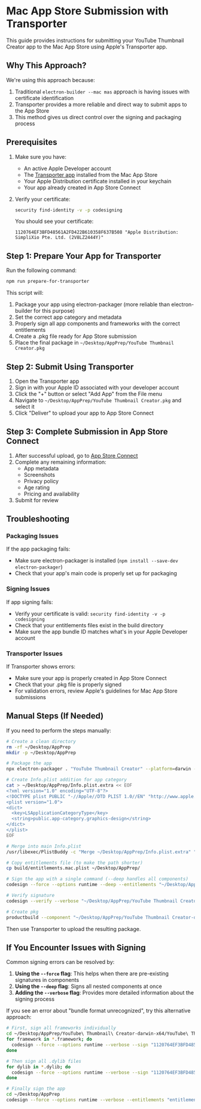 # Mac App Store Submission with Transporter

This guide provides instructions for submitting your YouTube Thumbnail Creator app to the Mac App Store using Apple's Transporter app.

## Why This Approach?

We're using this approach because:

1. Traditional `electron-builder --mac mas` approach is having issues with certificate identification
2. Transporter provides a more reliable and direct way to submit apps to the App Store
3. This method gives us direct control over the signing and packaging process

## Prerequisites

1. Make sure you have:
   - An active Apple Developer account
   - The [Transporter app](https://apps.apple.com/us/app/transporter/id1450874784) installed from the Mac App Store
   - Your Apple Distribution certificate installed in your keychain
   - Your app already created in App Store Connect

2. Verify your certificate:
   ```bash
   security find-identity -v -p codesigning
   ```
   You should see your certificate: 
   ```
   1120764EF3BFD48561A2FD422B610358F637B508 "Apple Distribution: SimpliXio Pte. Ltd. (2V8LZ2444Y)"
   ```

## Step 1: Prepare Your App for Transporter

Run the following command:

```bash
npm run prepare-for-transporter
```

This script will:
1. Package your app using electron-packager (more reliable than electron-builder for this purpose)
2. Set the correct app category and metadata
3. Properly sign all app components and frameworks with the correct entitlements
4. Create a .pkg file ready for App Store submission
5. Place the final package in `~/Desktop/AppPrep/YouTube Thumbnail Creator.pkg`

## Step 2: Submit Using Transporter

1. Open the Transporter app
2. Sign in with your Apple ID associated with your developer account
3. Click the "+" button or select "Add App" from the File menu
4. Navigate to `~/Desktop/AppPrep/YouTube Thumbnail Creator.pkg` and select it
5. Click "Deliver" to upload your app to App Store Connect

## Step 3: Complete Submission in App Store Connect

1. After successful upload, go to [App Store Connect](https://appstoreconnect.apple.com/apps/6743055043/distribution/macos/version/inflight)
2. Complete any remaining information:
   - App metadata
   - Screenshots
   - Privacy policy
   - Age rating
   - Pricing and availability
3. Submit for review

## Troubleshooting

### Packaging Issues

If the app packaging fails:
- Make sure electron-packager is installed (`npm install --save-dev electron-packager`)
- Check that your app's main code is properly set up for packaging

### Signing Issues

If app signing fails:
- Verify your certificate is valid: `security find-identity -v -p codesigning`
- Check that your entitlements files exist in the build directory
- Make sure the app bundle ID matches what's in your Apple Developer account

### Transporter Issues

If Transporter shows errors:
- Make sure your app is properly created in App Store Connect
- Check that your .pkg file is properly signed
- For validation errors, review Apple's guidelines for Mac App Store submissions

## Manual Steps (If Needed)

If you need to perform the steps manually:

```bash
# Create a clean directory
rm -rf ~/Desktop/AppPrep
mkdir -p ~/Desktop/AppPrep

# Package the app 
npx electron-packager . "YouTube Thumbnail Creator" --platform=darwin --arch=x64 --out=~/Desktop/AppPrep --icon=build/mac/icon.icns --overwrite --app-bundle-id="ph7.me.youtube-thumbnail-combiner" --app-version="1.0.0"

# Create Info.plist addition for app category
cat > ~/Desktop/AppPrep/Info.plist.extra << EOF
<?xml version="1.0" encoding="UTF-8"?>
<!DOCTYPE plist PUBLIC "-//Apple//DTD PLIST 1.0//EN" "http://www.apple.com/DTDs/PropertyList-1.0.dtd">
<plist version="1.0">
<dict>
  <key>LSApplicationCategoryType</key>
  <string>public.app-category.graphics-design</string>
</dict>
</plist>
EOF

# Merge into main Info.plist
/usr/libexec/PlistBuddy -c "Merge ~/Desktop/AppPrep/Info.plist.extra" "~/Desktop/AppPrep/YouTube Thumbnail Creator-darwin-x64/YouTube Thumbnail Creator.app/Contents/Info.plist"

# Copy entitlements file (to make the path shorter)
cp build/entitlements.mac.plist ~/Desktop/AppPrep/

# Sign the app with a single command (--deep handles all components)
codesign --force --options runtime --deep --entitlements "~/Desktop/AppPrep/entitlements.mac.plist" --verbose --sign "1120764EF3BFD48561A2FD422B610358F637B508" "~/Desktop/AppPrep/YouTube Thumbnail Creator-darwin-x64/YouTube Thumbnail Creator.app"

# Verify signature
codesign --verify --verbose "~/Desktop/AppPrep/YouTube Thumbnail Creator-darwin-x64/YouTube Thumbnail Creator.app"

# Create pkg
productbuild --component "~/Desktop/AppPrep/YouTube Thumbnail Creator-darwin-x64/YouTube Thumbnail Creator.app" /Applications --sign "1120764EF3BFD48561A2FD422B610358F637B508" "~/Desktop/AppPrep/YouTube Thumbnail Creator.pkg"
```

Then use Transporter to upload the resulting package.

## If You Encounter Issues with Signing

Common signing errors can be resolved by:

1. **Using the `--force` flag**: This helps when there are pre-existing signatures in components
2. **Using the `--deep` flag**: Signs all nested components at once
3. **Adding the `--verbose` flag**: Provides more detailed information about the signing process

If you see an error about "bundle format unrecognized", try this alternative approach:

```bash
# First, sign all frameworks individually
cd ~/Desktop/AppPrep/YouTube\ Thumbnail\ Creator-darwin-x64/YouTube\ Thumbnail\ Creator.app/Contents/Frameworks/
for framework in *.framework; do
  codesign --force --options runtime --verbose --sign "1120764EF3BFD48561A2FD422B610358F637B508" "$framework"
done

# Then sign all .dylib files
for dylib in *.dylib; do
  codesign --force --options runtime --verbose --sign "1120764EF3BFD48561A2FD422B610358F637B508" "$dylib"
done

# Finally sign the app
cd ~/Desktop/AppPrep
codesign --force --options runtime --verbose --entitlements "entitlements.mac.plist" --sign "1120764EF3BFD48561A2FD422B610358F637B508" "YouTube Thumbnail Creator-darwin-x64/YouTube Thumbnail Creator.app"
``` 
